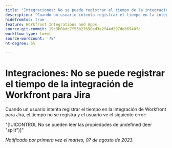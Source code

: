 ```yaml
---
title: "Integraciones: No se puede registrar el tiempo de la integración de Workfront para Jira"
description: "Cuando un usuario intenta registrar el tiempo en la integración de Workfront para Jira, el tiempo no se registra y el usuario ve un error."
hidefromtoc: true
feature: Workfront Integrations and Apps
source-git-commit: 19c3b0bdc7f53b27690ad3a2f44d297deb6940fc
workflow-type: tm+mt
source-wordcount: '78'
ht-degree: 5%

---
```



# Integraciones: No se puede registrar el tiempo de la integración de Workfront para Jira

Cuando un usuario intenta registrar el tiempo en la integración de Workfront para Jira, el tiempo no se registra y el usuario ve el siguiente error:

&quot;[!UICONTROL No se pueden leer las propiedades de undefined (leer &quot;split&quot;)]&quot;

_Notificado por primera vez el martes, 07 de agosto de 2023._
